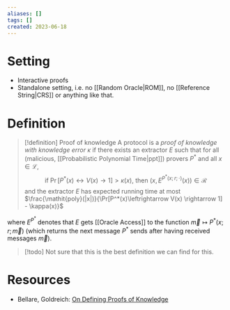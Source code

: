 ```yaml
---
aliases: []
tags: []
created: 2023-06-18
---
```


# Setting
- Interactive proofs
- Standalone setting, i.e. no [[Random Oracle|ROM]], no [[Reference String|CRS]] or anything like that.

# Definition 
> [!definition] Proof of knowledge
> A protocol is a *proof of knowledge with knowledge error $\kappa$* if there exists an extractor $E$ such that for all (malicious, [[Probabilistic Polynomial Time|ppt]]) provers $P^*$ and all $x\in\mathcal{L}$, $$\text{if }\Pr[P^*(x)\leftrightarrow V(x) \rightarrow 1] > \kappa(x)\text{, then } (x, E^{P^*(x;r;\cdot)}(x)) \in \mathcal{R}$$
> and the extractor $E$ has expected running time at most $\frac{\mathit{poly}(|x|)}{\Pr[P^*(x)\leftrightarrow V(x) \rightarrow 1] - \kappa(x)}$

where $E^{P^*}$ denotes that $E$ gets [[Oracle Access]] to the function $\vec{m} \mapsto P^*(x;r;\vec{m})$ (which returns the next message $P^*$ sends after having received messages $\vec{m}$).

> [!todo] 
> Not sure that this is the best definition we can find for this. 

# Resources
- Bellare, Goldreich: [On Defining Proofs of Knowledge](https://www.wisdom.weizmann.ac.il/~oded/PSX/pok.pdf)